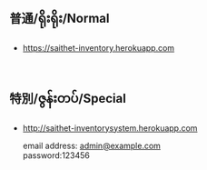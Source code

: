 


##   普通/ရိုးရိုး/Normal
* https://saithet-inventory.herokuapp.com

<br>

##   特別/ဇွန်းတပ်/Special
* http://saithet-inventorysystem.herokuapp.com <br>
      <p>email address: <text>admin@example.com</text>   <br>
           password:123456 </p>
